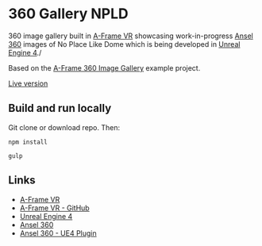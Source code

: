 # 360 Gallery NPLD
360 image gallery built in [A-Frame VR](https://aframe.io/) showcasing work-in-progress [Ansel 360](http://www.geforce.com/hardware/technology/ansel) images of No Place Like Dome which is being developed in [Unreal Engine 4](https://www.unrealengine.com/)./

Based on the [A-Frame 360 Image Gallery](https://aframe.io/examples/showcase/360-image-gallery/) example project.

[Live version](http://labs.klmcgregor.com/360-gallery-npld/)

## Build and run locally

Git clone or download repo. Then:

```
npm install
```

```
gulp
```

## Links
- [A-Frame VR](https://aframe.io/)
- [A-Frame VR - GitHub](https://github.com/aframevr/aframe)
- [Unreal Engine 4](https://www.unrealengine.com/)
- [Ansel 360](http://www.geforce.com/hardware/technology/ansel)
- [Ansel 360 - UE4 Plugin](https://docs.unrealengine.com/latest/INT/Engine/Plugins/Ansel/Overview/)
